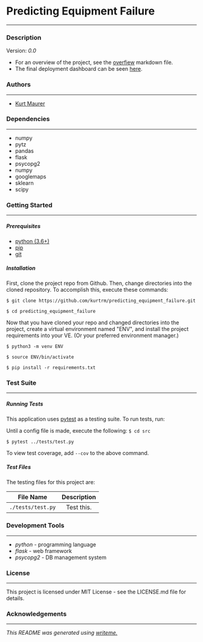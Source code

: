 # Predicting Equipment Failure
---
### Description
Version: *0.0*

* For an overview of the project, see the [overfiew](https://github.com/kurtrm/predicting_equipment_failure/blob/master/overview.md) markdown file.
* The final deployment dashboard can be seen [here](transformers.kurtrm.com).

### Authors
---
* [Kurt Maurer](kurtrm.com)

### Dependencies
---
* numpy
* pytz
* pandas
* flask
* psycopg2
* numpy
* googlemaps
* sklearn
* scipy

### Getting Started
---
##### *Prerequisites*
* [python (3.6+)](https://www.python.org/downloads/)
* [pip](https://pip.pypa.io/en/stable/)
* [git](https://git-scm.com/)

##### *Installation*
First, clone the project repo from Github. Then, change directories into the cloned repository. To accomplish this, execute these commands:

`$ git clone https://github.com/kurtrm/predicting_equipment_failure.git`

`$ cd predicting_equipment_failure`

Now that you have cloned your repo and changed directories into the project, create a virtual environment named "ENV", and install the project requirements into your VE.
(Or your preferred environment manager.)

`$ python3 -m venv ENV`

`$ source ENV/bin/activate`

`$ pip install -r requirements.txt`

### Test Suite
---
##### *Running Tests*
This application uses [pytest](https://docs.pytest.org/en/latest/) as a testing suite. To run tests, run:

Until a config file is made, execute the following:
``$ cd src``

``$ pytest ../tests/test.py``

To view test coverage, add ``--cov`` to the above command.

##### *Test Files*
The testing files for this project are:

| File Name | Description |
|:---:|:---:|
| `./tests/test.py` | Test this. |

### Development Tools
---
* *python* - programming language
* *flask* - web framework
* *psycopg2* - DB management system

### License
---
This project is licensed under MIT License - see the LICENSE.md file for details.
### Acknowledgements
---

*This README was generated using [writeme.](https://github.com/chelseadole/write-me)*

